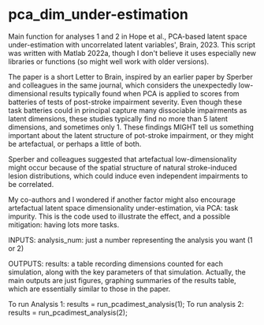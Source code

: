 # pca_dim_under-estimation

Main function for analyses 1 and 2 in Hope et al., PCA-based latent space
under-estimation with uncorrelated latent variables', Brain, 2023. This
script was written with Matlab 2022a, though I don't believe it uses
especially new libraries or functions (so might well work with older
versions).

The paper is a short Letter to Brain, inspired by an earlier paper by
Sperber and colleagues in the same journal, which considers the
unexpectedly low-dimensional results typically found when PCA is applied
to scores from batteries of tests of post-stroke impairment severity.
Even though these task batteries could in principal capture many 
dissociable impairments as latent dimensions, these studies typically
find no more than 5 latent dimensions, and sometimes only 1. These
findings MIGHT tell us something important about the latent structure of
pot-stroke impairment, or they might be artefactual, or perhaps a little of 
both.

Sperber and colleagues suggested that artefactual low-dimensionality
might occur because of the spatial structure of natural stroke-induced 
lesion distributions, which could induce even independent impairments to 
be correlated. 

My co-authors and I wondered if another factor might also encourage
artefactual latent space dimensionality under-estimation, via PCA: task
impurity. This is the code used to illustrate the effect, and a possible
mitigation: having lots more tasks.

INPUTS: analysis_num: just a number representing the analysis you want (1
or 2)

OUTPUTS: results: a table recording dimensions counted for each
simulation, along with the key parameters of that simulation. Actually,
the main outputs are just figures, graphing summaries of the results
table, which are essentially similar to those in the paper.

To run Analysis 1: results = run_pcadimest_analysis(1);
To run analysis 2: results = run_pcadimest_analysis(2);
